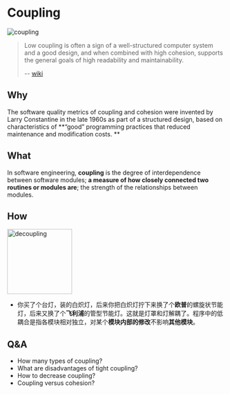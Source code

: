 # Coupling

![coupling](https://i.imgur.com/CZN5DZ7.png)

> Low coupling is often a sign of a well-structured computer system and a good design, and when combined with high cohesion, supports the general goals of high readability and maintainability.
> 
> -- [wiki](https://www.wikiwand.com/en/Coupling_(computer_programming))

## Why 

The software quality metrics of coupling and cohesion were invented by Larry Constantine in the late 1960s as part of a structured design, based on characteristics of **“good” programming practices that reduced maintenance and modification costs. **

## What

In software engineering, **coupling** is the degree of interdependence between software modules; **a measure of how closely connected two routines or modules are**; the strength of the relationships between modules.

## How 

<img src="https://i.imgur.com/jXHLoPs.jpg" alt="decoupling" width="150"/> 


* 你买了个台灯，装的白炽灯，后来你把白炽灯拧下来换了个**欧普**的螺旋状节能灯，后来又换了个**飞利浦**的管型节能灯。这就是灯罩和灯解耦了。程序中的低耦合是指各模块相对独立，对某个**模块内部的修改**不影响**其他模块**。




## Q&A

* How many types of coupling?
* What are disadvantages of tight coupling?
* How to decrease coupling?
* Coupling versus cohesion?
